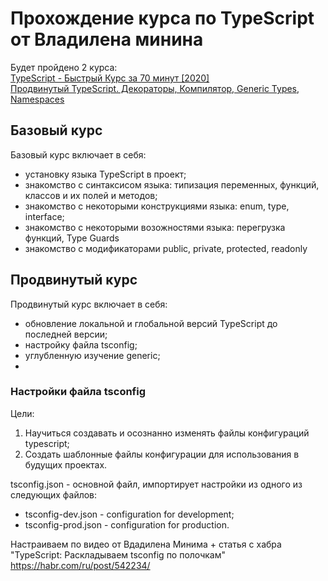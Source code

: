 # Прохождение курса по TypeScript от Владилена минина

Будет пройдено 2 курса:  
[TypeScript - Быстрый Курс за 70 минут [2020]](https://youtu.be/nyIpDs2DJ_c)  
[Продвинутый TypeScript. Декораторы, Компилятор, Generic Types, Namespaces](https://youtu.be/7NU6K4170As)

## Базовый курс

Базовый курс включает в себя:

- установку языка TypeScript в проект;
- знакомство с синтаксисом языка: типизация переменных, функций, классов и их полей и методов;
- знакомство с некоторыми конструкциями языка: enum, type, interface;
- знакомство с некоторыми возожностями языка: перегрузка функций, Type Guards
- знакомство с модификаторами public, private, protected, readonly

## Продвинутый курс

Продвинутый курс включает в себя:

- обновление локальной и глобальной версий TypeScript до последней версии;
- настройку файла tsconfig;
- углубленную изучение generic;
-

### Настройки файла tsconfig

Цели:

1. Научиться создавать и осознанно изменять файлы конфигураций typescript;
2. Создать шаблонные файлы конфигурации для использования в будущих проектах.

tsconfig.json - основной файл, импортирует настройки из одного из следующих файлов:

- tsconfig-dev.json - configuration for development;
- tsconfig-prod.json - configuration for production.

Настраиваем по видео от Вдадилена Минима + статья с хабра "TypeScript: Раскладываем tsconfig по полочкам" https://habr.com/ru/post/542234/

